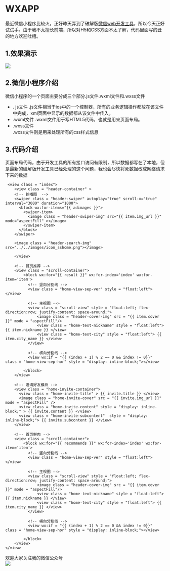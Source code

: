 # WXAPP
最近微信小程序比较火，正好昨天弄到了破解版[微信web开发工具](https://github.com/gavinkwoe/weapp-ide-crack)，所以今天正好试试手。由于我不太擅长前端，所以对H5和CSS方面不太了解，代码里面写的丑的地方欢迎吐槽。

## 1.效果演示  
![](https://github.com/Eastwu5788/WXAPP/raw/master/images/WXEXE.gif)  

## 2.微信小程序介绍    
微信小程序的一个页面主要分成三个部分.js文件.wxml文件和.wxss文件   
+ . js文件
.js文件相当于ios中的一个控制器，所有的业务逻辑操作都放在该文件中完成，xml页面中显示的数据都从该文件中传入。  
+ .wxml文件
.wxml文件用于写HTML5代码，也就是用来页面布局。
+ .wxss文件  
.wxss文件则是用来处理所有的css样式信息  

## 3.代码介绍    
页面布局代码，由于开发工具的所有接口访问有限制，所以数据都写在了本地，但是最新的破解版开发工具已经处理的这个问题，我也会尽快将死数据改成网络请求下来的数据   
```  
 <view class = "index">
    <view class = "header-container" >
    <!-- 轮播图  -->
    <swiper class = "header-swiper" autoplay="true" scroll-x="true" interval="3000" duration="1000">
      <block wx:for-items="{{ adimages }}">
        <swiper-item>
          <image class = "header-swiper-img" src="{{ item.img_url }}" mode="aspectFill" ></image>
        </swiper-item>
      </block>
    </swiper> 
    
    <image class = "header-search-img" src="../../images/icon_sshome.png"></image>
    
    </view>

    <!-- 首页推荐 -->
    <view class = "scroll-container"> 
        <block wx:for="{{ result }}" wx:for-index='index' wx:for-item='item'>
          <!-- 竖向分割线 -->
          <view class = "home-view-sep-ver" style = "float:left"></view>
          
          <!-- 主视图 -->
          <view class = "scroll-view" style = "float:left; flex-direction:row; justify-content: space-around;">
              <image class = "header-cover-img" src = "{{ item.cover }}" mode = "aspectFill"/>
              <view class = "home-text-nickname" style = "float:left"> {{ item.nickname }} </view>
              <view class = "home-text-city" style = "float:left"> {{ item.city_name }} </view>
          </view>
          
          <!-- 横向分割线 -->
          <view wx:if = "{{ (index + 1) % 2 == 0 && index != 0}}" class = "home-view-sep-hor" style = "display: inline-block;"></view>
    
        </block>
    </view>

    <!-- 邀请好友模块 -->
    <view class = "home-invite-container">
      <view class = "home-invite-title" > {{ invite.title }} </view>
      <image class = "home-invite-cover" src = "{{ invite.img_url }}" mode = "aspectFill" />
      <view class = "home-invite-content" style = "display: inline-block;" > {{ invite.content }} </view>
      <view class = "home-invite-subcontent"  style = "display: inline-block;"> {{ invite.subcontent }} </view>
    </view>

    <!-- 首页鲜肉 -->
    <view class = "scroll-container"> 
        <block wx:for="{{ recommends }}" wx:for-index='index' wx:for-item='item'>
          <!-- 竖向分割线 -->
          <view class = "home-view-sep-ver" style = "float:left"></view>
          
          <!-- 主视图 -->
          <view class = "scroll-view" style = "float:left; flex-direction:row; justify-content: space-around;">
              <image class = "header-cover-img" src = "{{ item.cover }}" mode = "aspectFill"/>
              <view class = "home-text-nickname" style = "float:left"> {{ item.nickname }} </view>
              <view class = "home-text-city" style = "float:left"> {{ item.city_name }} </view>
          </view>
          
          <!-- 横向分割线 -->
          <view wx:if = "{{ (index + 1) % 2 == 0 && index != 0}}" class = "home-view-sep-hor" style = "display: inline-block;"></view>
    
        </block>
    </view>
</view>
```   
欢迎大家关注我的微信公众号    
![](https://github.com/Eastwu5788/WXAPP/raw/master/images/wechat.jpg)
